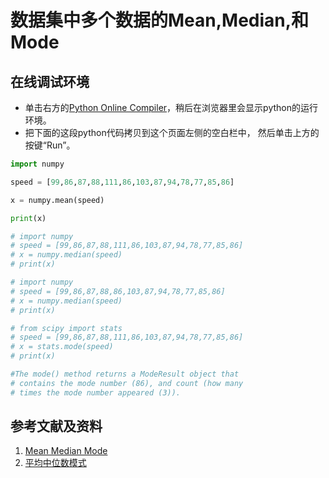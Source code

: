 ﻿# 数据集中多个数据的Mean,Median,和Mode

## 在线调试环境

- 单击右方的[Python Online Compiler](https://trinket.io/python3/a5bd54189b)，稍后在浏览器里会显示python的运行环境。
- 把下面的这段python代码拷贝到这个页面左侧的空白栏中， 然后单击上方的按键“Run”。

```python
import numpy

speed = [99,86,87,88,111,86,103,87,94,78,77,85,86]

x = numpy.mean(speed)

print(x)

# import numpy
# speed = [99,86,87,88,111,86,103,87,94,78,77,85,86]
# x = numpy.median(speed)
# print(x)

# import numpy
# speed = [99,86,87,88,86,103,87,94,78,77,85,86]
# x = numpy.median(speed)
# print(x)

# from scipy import stats
# speed = [99,86,87,88,111,86,103,87,94,78,77,85,86]
# x = stats.mode(speed)
# print(x)

#The mode() method returns a ModeResult object that 
# contains the mode number (86), and count (how many
# times the mode number appeared (3)).
```

## 参考文献及资料

1. [Mean Median Mode](https://www.w3schools.com/python/python_ml_mean_median_mode.asp)
2. [平均中位数模式](https://www.w3school.com.cn/python/python_ml_mean_median_mode.asp)


